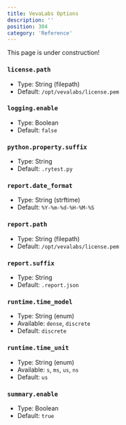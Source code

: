 ```yaml
---
title: VevaLabs Options
description: ''
position: 304
category: 'Reference'
---
```


<alert type="warning">
This page is under construction!
</alert>

### `license.path`
* Type: String (filepath)  
* Default: `/opt/vevalabs/license.pem`
### `logging.enable`
* Type: Boolean  
* Default: `false`
### `python.property.suffix`
* Type: String 
* Default: `.rytest.py`
### `report.date_format`
* Type: String (strftime)
* Default: `%Y-%m-%d-%H-%M-%S`
### `report.path`
* Type: String (filepath)  
* Default: `/opt/vevalabs/license.pem`
### `report.suffix`
* Type: String 
* Default: `.report.json`
### `runtime.time_model`
* Type: String (enum)
* Available: `dense`, `discrete`
* Default: `discrete`
### `runtime.time_unit`
* Type: String (enum)
* Available: `s`, `ms`, `us`, `ns`
* Default: `us`
### `summary.enable`
* Type: Boolean  
* Default: `true`